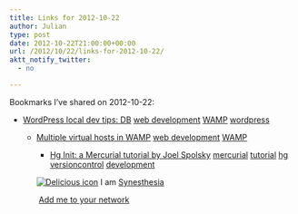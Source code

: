 ```yaml
---
title: Links for 2012-10-22
author: Julian
type: post
date: 2012-10-22T21:00:00+00:00
url: /2012/10/22/links-for-2012-10-22/
aktt_notify_twitter:
  - no

---
```

Bookmarks I&#8217;ve shared on 2012-10-22:

  * [WordPress local dev tips: DB][1] 
    [web development][2] [WAMP][3] [wordpress][4] </li> 
    
      * [Multiple virtual hosts in WAMP][5] 
        [web development][2] [WAMP][3] </li> 
        
          * [Hg Init: a Mercurial tutorial by Joel Spolsky][6] 
            [mercurial][7] [tutorial][8] [hg][9] [versioncontrol][10] [development][11] </li> </ul> 
            
            <p class="deliciouslink">
              <a href="https://del.icio.us/synesthesia" title="See all my bookmarks on del.icio.us"><img src="https://www.synesthesia.co.uk/images/deliciousicon.jpg" alt="Delicious icon" /></a>&nbsp;I am <a href="https://del.icio.us/synesthesia" title="See all my bookmarks on del.icio.us">Synesthesia</a>
            </p>
            
            <p class="deliciouslink">
              <a href="https://del.icio.us/network?add=synesthesia" title="Add me to your del.icio.us network"><img src="https://www.synesthesia.co.uk/images/add.gif" alt="" /></a>&nbsp;<a href="https://del.icio.us/network?add=synesthesia" title="Add me to your del.icio.us network">Add me to your network</a>
            </p>

 [1]: https://markjaquith.wordpress.com/2011/06/24/wordpress-local-dev-tips/
 [2]: https://www.delicious.com/synesthesia/web+development
 [3]: https://www.delicious.com/synesthesia/WAMP
 [4]: https://www.delicious.com/synesthesia/wordpress
 [5]: https://www.codeforest.net/multiple-virtual-hosts-in-wamp
 [6]: https://hginit.com/
 [7]: https://www.delicious.com/synesthesia/mercurial
 [8]: https://www.delicious.com/synesthesia/tutorial
 [9]: https://www.delicious.com/synesthesia/hg
 [10]: https://www.delicious.com/synesthesia/versioncontrol
 [11]: https://www.delicious.com/synesthesia/development